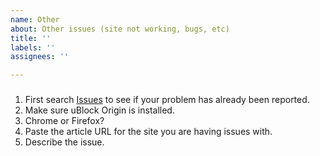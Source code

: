 ```yaml
---
name: Other
about: Other issues (site not working, bugs, etc)
title: ''
labels: ''
assignees: ''

---
```



###

1. First search [Issues](https://github.com/joelvaneenwyk/bypass-paywalls-extension/issues) to see if your problem has already been reported.
2. Make sure uBlock Origin is installed.
3. Chrome or Firefox?
4. Paste the article URL for the site you are having issues with.
5. Describe the issue.

###
